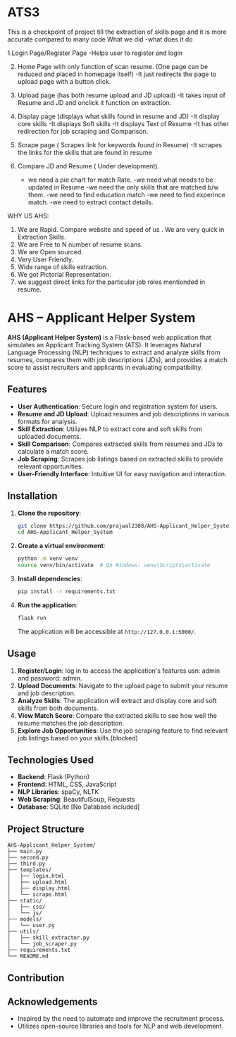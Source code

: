 # ATS3

This is a checkpoint of project till the extraction of skills page and it is more accurate compared to many code
What we did
	-what does it do

1.Login Page/Register Page
	-Helps user to register and login

2. Home Page with only function of scan resume. (One page can be reduced and placed in homepage itself)
	-It just redirects the page to upload page with a button click.

3. Upload page (has both resume upload and JD upload)
	-It takes input of Resume and JD and onclick it function on extraction.

4. Display page (displays what skills found in resume and JD)
	-It display core skills
	-It displays Soft skills
	-It displays Text of Resume
	-It has other redirection for job scraping and Comparison.

5. Scrape page ( Scrapes link for keywords found in Resume)
	-It scrapes the links for the skills that are found in resume 

6. Compare JD and Resume ( Under development).
	- we need a pie chart for match Rate.
	-we need what needs to be updated in Resume
	-we need the only skills that are matched b/w them.
	-we need to find education match
	-we need to find experince match.
	-we need to extract contact details.



WHY US AHS:
1. We are Rapid. Compare website and speed of us . We are very quick in Extraction Skills.
2. We are Free to N number of resume scans. 
3. We are Open sourced.
4. Very User Friendly.
5. Wide range of skills extraction.
6. We got Pictorial Representation.
7. we suggest direct links for the particular job roles mentionded in resume.



# AHS – Applicant Helper System

**AHS (Applicant Helper System)** is a Flask-based web application that simulates an Applicant Tracking System (ATS). It leverages Natural Language Processing (NLP) techniques to extract and analyze skills from resumes, compares them with job descriptions (JDs), and provides a match score to assist recruiters and applicants in evaluating compatibility.

## Features

- **User Authentication**: Secure login and registration system for users.
- **Resume and JD Upload**: Upload resumes and job descriptions in various formats for analysis.
- **Skill Extraction**: Utilizes NLP to extract core and soft skills from uploaded documents.
- **Skill Comparison**: Compares extracted skills from resumes and JDs to calculate a match score.
- **Job Scraping**: Scrapes job listings based on extracted skills to provide relevant opportunities.
- **User-Friendly Interface**: Intuitive UI for easy navigation and interaction.

## Installation

1. **Clone the repository**:
   ```bash
   git clone https://github.com/prajwal2308/AHS-Applicant_Helper_System.git
   cd AHS-Applicant_Helper_System
   ```

2. **Create a virtual environment**:
   ```bash
   python -m venv venv
   source venv/bin/activate  # On Windows: venv\Scripts\activate
   ```

3. **Install dependencies**:
   ```bash
   pip install -r requirements.txt
   ```

4. **Run the application**:
   ```bash
   flask run
   ```

   The application will be accessible at `http://127.0.0.1:5000/`.

## Usage

1. **Register/Login**: log in to access the application's features usn: admin and password: admin.
2. **Upload Documents**: Navigate to the upload page to submit your resume and job description.
3. **Analyze Skills**: The application will extract and display core and soft skills from both documents.
4. **View Match Score**: Compare the extracted skills to see how well the resume matches the job description.
5. **Explore Job Opportunities**: Use the job scraping feature to find relevant job listings based on your skills.(blocked)

## Technologies Used

- **Backend**: Flask (Python)
- **Frontend**: HTML, CSS, JavaScript
- **NLP Libraries**: spaCy, NLTK
- **Web Scraping**: BeautifulSoup, Requests
- **Database**: SQLite [No Database included]

## Project Structure

```
AHS-Applicant_Helper_System/
├── main.py
├── second.py
├── third.py
├── templates/
│   ├── login.html
│   ├── upload.html
│   ├── display.html
│   └── scrape.html
├── static/
│   ├── css/
│   └── js/
├── models/
│   └── user.py
├── utils/
│   ├── skill_extractor.py
│   └── job_scraper.py
├── requirements.txt
└── README.md
```

## Contribution


## Acknowledgements

- Inspired by the need to automate and improve the recruitment process.
- Utilizes open-source libraries and tools for NLP and web development.


